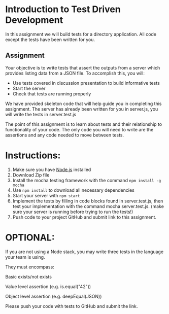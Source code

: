 # Introduction to Test Driven Development
In this assignment we will build tests for a directory application. All code except the tests have been written for you.
## Assignment
Your objective is to write tests that assert the outputs from a server which provides listing data from a JSON file. To accomplish this, you will:
- Use tests covered in discussion presentation to build informative tests
- Start the server
- Check that tests are running properly

We have provided skeleton code that will help guide you in completing this assignment. The server has already been written for you in server.js, you will write the tests in server.test.js

The point of this assignment is to learn about tests and their relationship to functionality of your code. The only code you will need to write are the assertions and any code needed to move between tests.
# Instructions: 

1. Make sure you have [Node.js](https://nodejs.org/en/) installed
2. Download Zip file
3. Install the mocha testing framework with the command `npm install -g mocha`
4. Use `npm install` to download all necessary dependencies
5. Start your server with `npm start` 
6. Implement the tests by filling in code blocks found in server.test.js, then test your implementation with the command mocha server.test.js. (make sure your server is running before trying to run the tests!)
7. Push code to your project GitHub and submit link to this assignment.

# OPTIONAL:

If you are not using a Node stack, you may write three tests in the language your team is using.

They must encompass:

Basic exists/not exists

Value level assertion (e.g. is.equal("42"))

Object level assertion (e.g. deepEqual(JSON))

Please push your code with tests to GitHub and submit the link.




